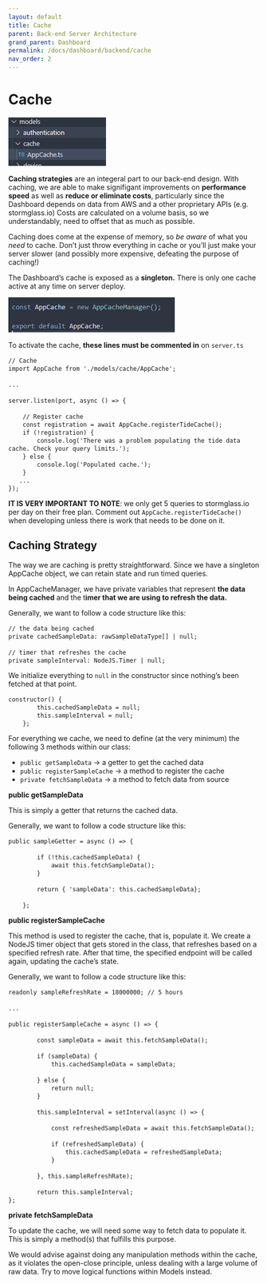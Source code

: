 ```yaml
---
layout: default
title: Cache
parent: Back-end Server Architecture
grand_parent: Dashboard
permalink: /docs/dashboard/backend/cache
nav_order: 2
---
```


# Cache

![Untitled](./images/8-caching.png)

**Caching strategies** are an integeral part to our back-end design. With caching, we are able to make signifigant improvements on **performance speed** as well as **reduce or eliminate costs**, particularly since the Dashboard depends on data from AWS and a other proprietary APIs (e.g. stormglass.io) Costs are calculated on a volume basis, so we understandably, need to offset that as much as possible. 

Caching does come at the expense of memory, so *be aware* of what you *need* to cache. Don’t just throw everything in cache or you’ll just make your server slower (and possibly more expensive, defeating the purpose of caching!)

The Dashboard’s cache is exposed as a **singleton.** There is only one cache active at any time on server deploy.

![Untitled](./images/9-cache_export.png)

To activate the cache, **these lines must be commented in** on `server.ts`

```tsx
// Cache
import AppCache from './models/cache/AppCache';

...

server.listen(port, async () => {

    // Register cache
    const registration = await AppCache.registerTideCache();
    if (!registration) {
        console.log('There was a problem populating the tide data cache. Check your query limits.');
    } else {
        console.log('Populated cache.');
    }
   ...
});
```

**IT IS VERY IMPORTANT TO NOTE**: we only get 5 queries to stormglass.io per day on their free plan. Comment out `AppCache.registerTideCache()` when developing unless there is work that needs to be done on it.

## Caching Strategy

The way we are caching is pretty straightforward. Since we have a singleton AppCache object, we can retain state and run timed queries. 

In AppCacheManager, we have private variables that represent **the data being cached** and the t**imer that we are using to refresh the data.**

Generally, we want to follow a code structure like this:

```tsx
// the data being cached
private cachedSampleData: rawSampleDataType[] | null;

// timer that refreshes the cache
private sampleInterval: NodeJS.Timer | null;
```

We initialize everything to `null` in the constructor since nothing’s been fetched at that point.

```tsx
constructor() {
        this.cachedSampleData = null;
        this.sampleInterval = null;
    };
```

For everything we cache, we need to define (at the very minimum) the following 3 methods within our class:

- `public getSampleData` → a getter to get the cached data
- `public registerSampleCache` → a method to register the cache
- `private fetchSampleData` → a method to fetch data from source

**public getSampleData**

This is simply a getter that returns the cached data.

Generally, we want to follow a code structure like this:

```tsx
public sampleGetter = async () => {

        if (!this.cachedSampleData) {
            await this.fetchSampleData();
        }

        return { 'sampleData': this.cachedSampleData};

    };
```

**public registerSampleCache**

This method is used to register the cache, that is, populate it. We create a NodeJS timer object that gets stored in the class, that refreshes based on a specified refresh rate. After that time, the specified endpoint will be called again, updating the cache’s state.

Generally, we want to follow a code structure like this:

```tsx
readonly sampleRefreshRate = 18000000; // 5 hours

...

public registerSampleCache = async () => {

        const sampleData = await this.fetchSampleData();

        if (sampleData) {
            this.cachedSampleData = sampleData;

        } else {
            return null;
        }

        this.sampleInterval = setInterval(async () => {

            const refreshedSampleData = await this.fetchSampleData();

            if (refreshedSampleData) {
                this.cachedSampleData = refreshedSampleData;
            }

        }, this.sampleRefreshRate);

        return this.sampleInterval;
};
```

**private fetchSampleData**

To update the cache, we will need some way to fetch data to populate it. This is simply a method(s) that fulfills this purpose.

We would advise against doing any manipulation methods within the cache, as it violates the open-close principle, unless dealing with a large volume of raw data. Try to move logical functions within Models instead.